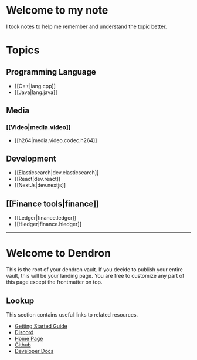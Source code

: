 
# Welcome to my note
I took notes to help me remember and understand the topic better.

# Topics
## Programming Language
* [[C++|lang.cpp]]
* [[Java|lang.java]]

## Media
### [[Video|media.video]]
* [[h264|media.video.codec.h264]]

## Development
* [[Elasticsearch|dev.elasticsearch]]
* [[React|dev.react]]
* [[NextJs|dev.nextjs]]

## [[Finance tools|finance]]
* [[Ledger|finance.ledger]]
* [[Hledger|finance.hledger]]


---
# Welcome to Dendron

This is the root of your dendron vault. If you decide to publish your entire vault, this will be your landing page. You are free to customize any part of this page except the frontmatter on top.

## Lookup

This section contains useful links to related resources.

- [Getting Started Guide](https://link.dendron.so/6b25)
- [Discord](https://link.dendron.so/6b23)
- [Home Page](https://wiki.dendron.so/)
- [Github](https://link.dendron.so/6b24)
- [Developer Docs](https://docs.dendron.so/)
